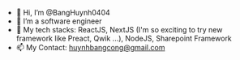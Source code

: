- 👋 Hi, I’m @BangHuynh0404
- 👀 I’m a software engineer
- 🌱 My tech stacks: ReactJS, NextJS (I'm so exciting to try new framework like Preact, Qwik ...), NodeJS, Sharepoint Framework 
- 📫 My Contact: huynhbangcong@gmail.com


